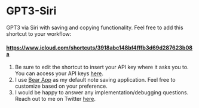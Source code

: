 # GPT3-Siri

GPT3 via Siri with saving and copying functionality. Feel free to add this shortcut to your workflow:
#### https://www.icloud.com/shortcuts/3918abc148bf4fffb3d69d287623b08a

1. Be sure to edit the shortcut to insert your API key where it asks you to. You can access your API keys [here](https://beta.openai.com/account/api-keys).
2. I use [Bear App](https://bear.app/) as my default note saving application. Feel free to customize based on your preference. 
3. I would be happy to answer any implementation/debugging questions. Reach out to me on Twitter [here](https://twitter.com/JayadityaSethi).
